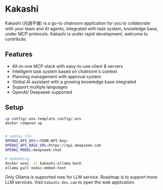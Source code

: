 # Kakashi

Kakashi (光說不做) is a go-to chatroom application for you to collaborate with your team and AI agents, integrated with task system, knowledge base, under MCP protocols.
Kakashi is under rapid development, welcome to contribute.

## Features

- All-in-one MCP stack with easy-to-use client & servers
- Intelligent task system based on chatroom's context
- Planning management with approval system
- Global AI assistant with a growing knowledge base integrated
- Support multiple languages
- OpenAI/ Deepseek supported

## Setup

```bash
cp config/.env.template config/.env
docker compose up


# openai llm
OPENAI_API_KEY=<YOUR-API-Key>
OPENAI_API_BASE_URL=https://api.deepseek.com
OPENAI_MODEL=deepseek-chat

# embedding
docker exec -it kakashi-ollama bash
ollama pull nomic-embed-text
```

Only Ollama is supported now for LLM service. Roadmap is to support more LLM services.
Visit `kakashi-dev.com` to open the web application.
